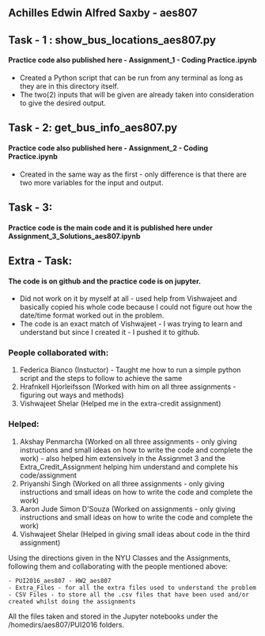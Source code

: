 ## Achilles Edwin Alfred Saxby - aes807

## Task - 1 : show_bus_locations_aes807.py
#### Practice code also published here - Assignment_1 - Coding Practice.ipynb

- Created a Python script that can be run from any terminal as long as they are in this directory itself.
- The two(2) inputs that will be given are already taken into consideration to give the desired output.

## Task - 2: get_bus_info_aes807.py
#### Practice code also published here - Assignment_2 - Coding Practice.ipynb

- Created in the same way as the first - only difference is that there are two more variables for the input and output.

## Task - 3:
#### Practice code is the main code and it is published here under Assignment_3_Solutions_aes807.ipynb

## Extra - Task:
#### The code is on github and the practice code is on jupyter.

- Did not work on it by myself at all - used help from Vishwajeet and basically copied his whole code because I could not figure out how the date/time format worked out in the problem.
- The code is an exact match of Vishwajeet - I was trying to learn and understand but since I created it - I pushed it to github.

### People collaborated with:

1. Federica Bianco (Instuctor) - Taught me how to run a simple python script and the steps to follow to achieve the same
2. Hrafnkell Hjorleifsson (Worked with him on all three assignments - figuring out ways and methods)
3. Vishwajeet Shelar (Helped me in the extra-credit assignment)

### Helped:

1. Akshay Penmarcha (Worked on all three assignments - only giving instructions and small ideas on how to write the code and complete the work) - also helped him extensively in the Assignmet 3 and the Extra_Credit_Assignment helping him understand and complete his code/assignment
2. Priyanshi Singh (Worked on all three assignments - only giving instructions and small ideas on how to write the code and complete the work)
3. Aaron Jude Simon D'Souza (Worked on assignments - only giving instructions and small ideas on how to write the code and complete the work)
4. Vishwajeet Shelar (Helped in giving small ideas about code in the third assignment)

Using the directions given in the NYU Classes and the Assignments, following them and collaborating with the people mentioned above:

    - PUI2016_aes807 - HW2_aes807
    - Extra_Files - for all the extra files used to understand the problem
    - CSV Files - to store all the .csv files that have been used and/or created whilst doing the assignments

All the files taken and stored in the Jupyter notebooks under the /homedirs/aes807/PUI2016 folders.
